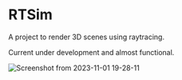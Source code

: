 # RTSim

A project to render 3D scenes using raytracing.

Current under development and almost functional.

![Screenshot from 2023-11-01 19-28-11](https://github.com/svp1300/RTSim/assets/71676443/4b195d03-3ae3-4924-b013-f6afa4542b41)


